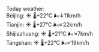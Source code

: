 Today weather:  
Beijing: ☀️   🌡️+22°C 🌬️↓11km/h  
Tianjin: ☀️   🌡️+27°C 🌬️↙22km/h  
Shijiazhuang: ☀️   🌡️+21°C 🌬️↘7km/h  
Tangshan: ☀️   🌡️+22°C 🌬️↙19km/h  

